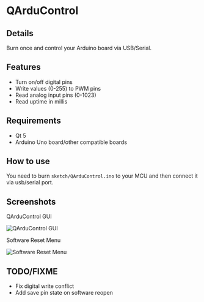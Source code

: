 QArduControl
============

## Details ##
Burn once and control your Arduino board via USB/Serial.

## Features ##
* Turn on/off digital pins
* Write values (0-255) to PWM pins
* Read analog input pins (0-1023)
* Read uptime in millis

## Requirements ##
* Qt 5
* Arduino Uno board/other compatible boards

## How to use ##
You need to burn `sketch/QArduControl.ino` to your MCU and then connect it via usb/serial port.

## Screenshots ##
QArduControl GUI

![QArduControl GUI](http://i.imgur.com/nrHe50M.png "QArduControl GUI")

Software Reset Menu

![Software Reset Menu](http://i.imgur.com/rOCJIm0.png "Software Reset Menu")

## TODO/FIXME ##
* Fix digital write conflict
* Add save pin state on software reopen
